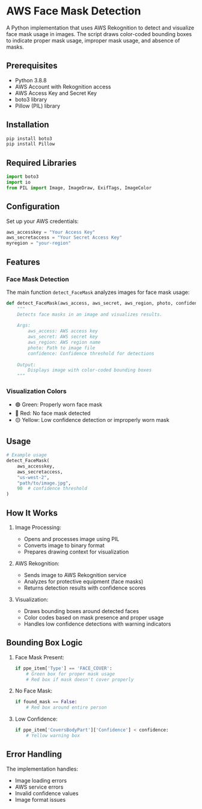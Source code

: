 # AWS Face Mask Detection

A Python implementation that uses AWS Rekognition to detect and visualize face mask usage in images. The script draws color-coded bounding boxes to indicate proper mask usage, improper mask usage, and absence of masks.

## Prerequisites

- Python 3.8.8
- AWS Account with Rekognition access
- AWS Access Key and Secret Key
- boto3 library
- Pillow (PIL) library

## Installation

```bash
pip install boto3
pip install Pillow
```

## Required Libraries
```python
import boto3
import io
from PIL import Image, ImageDraw, ExifTags, ImageColor
```

## Configuration

Set up your AWS credentials:
```python
aws_accesskey = "Your Access Key"
aws_secretaccess = "Your Secret Access Key"
myregion = "your-region"
```

## Features

### Face Mask Detection
The main function `detect_FaceMask` analyzes images for face mask usage:

```python
def detect_FaceMask(aws_access, aws_secret, aws_region, photo, confidence):
    """
    Detects face masks in an image and visualizes results.
    
    Args:
        aws_access: AWS access key
        aws_secret: AWS secret key
        aws_region: AWS region name
        photo: Path to image file
        confidence: Confidence threshold for detections
        
    Output:
        Displays image with color-coded bounding boxes
    """
```

### Visualization Colors
- 🟢 Green: Properly worn face mask
- 🔴 Red: No face mask detected
- 🟡 Yellow: Low confidence detection or improperly worn mask

## Usage

```python
# Example usage
detect_FaceMask(
    aws_accesskey,
    aws_secretaccess,
    "us-west-2",
    "path/to/image.jpg",
    90  # confidence threshold
)
```

## How It Works

1. Image Processing:
   - Opens and processes image using PIL
   - Converts image to binary format
   - Prepares drawing context for visualization

2. AWS Rekognition:
   - Sends image to AWS Rekognition service
   - Analyzes for protective equipment (face masks)
   - Returns detection results with confidence scores

3. Visualization:
   - Draws bounding boxes around detected faces
   - Color codes based on mask presence and proper usage
   - Handles low confidence detections with warning indicators

## Bounding Box Logic

1. Face Mask Present:
   ```python
   if ppe_item['Type'] == 'FACE_COVER':
       # Green box for proper mask usage
       # Red box if mask doesn't cover properly
   ```

2. No Face Mask:
   ```python
   if found_mask == False:
       # Red box around entire person
   ```

3. Low Confidence:
   ```python
   if ppe_item['CoversBodyPart']['Confidence'] < confidence:
       # Yellow warning box
   ```

## Error Handling

The implementation handles:
- Image loading errors
- AWS service errors
- Invalid confidence values
- Image format issues
